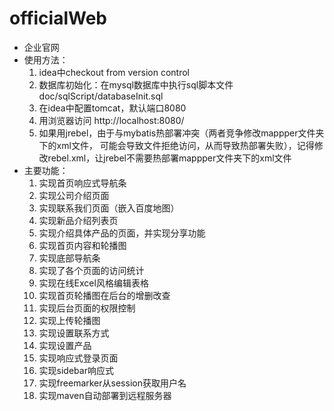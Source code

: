 # officialWeb
- 企业官网
- 使用方法：
    1. idea中checkout from version control
    2. 数据库初始化：在mysql数据库中执行sql脚本文件doc/sqlScript/databaseInit.sql
    3. 在idea中配置tomcat，默认端口8080
    4. 用浏览器访问 http://localhost:8080/
    5. 如果用jrebel，由于与mybatis热部署冲突（两者竞争修改mappper文件夹下的xml文件，
    可能会导致文件拒绝访问，从而导致热部署失败），记得修改rebel.xml，让jrebel不需要热部署mappper文件夹下的xml文件
- 主要功能：
    1. 实现首页响应式导航条
    2. 实现公司介绍页面
    3. 实现联系我们页面（嵌入百度地图）
    4. 实现新品介绍列表页
    5. 实现介绍具体产品的页面，并实现分享功能
    6. 实现首页内容和轮播图
    7. 实现底部导航条
    8. 实现了各个页面的访问统计
    9. 实现在线Excel风格编辑表格
    10. 实现首页轮播图在后台的增删改查
    11. 实现后台页面的权限控制
    12. 实现上传轮播图
    13. 实现设置联系方式
    14. 实现设置产品
    15. 实现响应式登录页面
    16. 实现sidebar响应式
    17. 实现freemarker从session获取用户名
    18. 实现maven自动部署到远程服务器